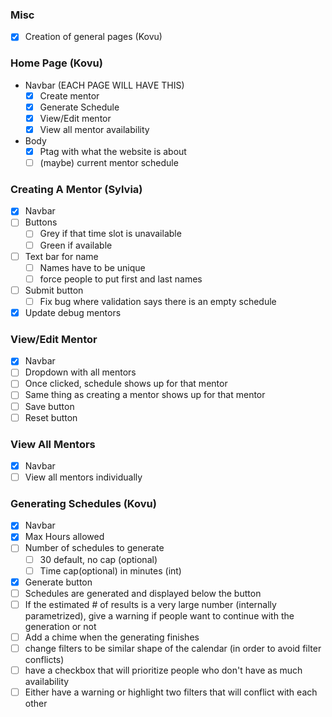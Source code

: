 ### Misc
- [x] Creation of general pages (Kovu)
### Home Page (Kovu)
- Navbar (EACH PAGE WILL HAVE THIS)
    - [x] Create mentor
    - [x] Generate Schedule
    - [x] View/Edit mentor
    - [x] View all mentor availability
- Body
    - [x] Ptag with what the website is about
    - [ ] (maybe) current mentor schedule
### Creating A Mentor (Sylvia)
- [x] Navbar
- [ ] Buttons
    - [ ] Grey if that time slot is unavailable
    - [ ] Green if available
- [ ] Text bar for name
    - [ ] Names have to be unique 
    - [ ] force people to put first and last names
- [ ] Submit button
    - [ ] Fix bug where validation says there is an empty schedule
- [x] Update debug mentors
### View/Edit  Mentor
- [x] Navbar
- [ ] Dropdown with all mentors
- [ ] Once clicked, schedule shows up for that mentor
- [ ] Same thing as creating a mentor shows up for that mentor
- [ ] Save button
- [ ] Reset button
### View All Mentors
- [x] Navbar
- [ ] View all mentors individually
### Generating Schedules (Kovu)
- [x] Navbar
- [x] Max Hours allowed
- [ ] Number of schedules to generate
    - [ ] 30 default, no cap (optional)
    - [ ] Time cap(optional) in minutes (int)
- [x] Generate button
- [ ] Schedules are generated and displayed below the button
- [ ] If the estimated # of results is a very large number (internally parametrized), give a warning if people want to continue with the generation or not
- [ ] Add a chime when the generating finishes
- [ ] change filters to be similar shape of the calendar (in order to avoid filter conflicts)
- [ ] have a checkbox that will prioritize people who don't have as much availability
- [ ] Either have a warning or highlight two filters that will conflict with each other
